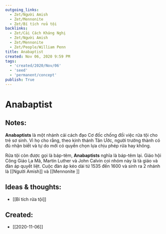 ```yaml
---
outgoing_links:
  - Zet/Người Amish
  - Zet/Mennonite
  - Zet/Bí tích rửa tội
backlinks:
  - Zet/Cải Cách Kháng Nghị
  - Zet/Người Amish
  - Zet/Mennonite
  - Zet/People/William Penn
title: Anabaptist
created: Nov 06, 2020 9:59 PM
tags:
  - 'created/2020/Nov/06'
  - 'seed'
  - 'permanent/concept'
publish: True
---
```

# Anabaptist

## Notes:
**Anabaptists** là một nhánh cải cách đạo Cơ đốc chống đối việc rửa tội cho trẻ sơ sinh. Vì họ cho rằng, theo kinh thánh Tân Ước, người trưởng thành có đủ nhận biết và tự do mới có quyền chọn lựa chịu phép rửa hay không. 

Rửa tội còn được gọi là báp-têm, **Anabaptists** nghĩa là báp-têm lại. Giáo hội Công Giáo La Mã, Martin Luther và John Calvin coi nhóm này là tà giáo và đàn áp quyết liệt. Cuộc đàn áp kéo dài từ 1535 đến 1600 và sinh ra 2 nhánh là [[Người Amish]] và [[Mennonite ]]

## Ideas & thoughts:
- [[Bí tích rửa tội]]
## Created:
- [[2020-11-06]]

